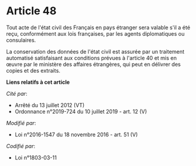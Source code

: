 # Article 48

Tout acte de l'état civil des Français en pays étranger sera valable s'il a été reçu, conformément aux lois françaises, par
les agents diplomatiques ou consulaires.

La conservation des données de l'état civil est assurée par un traitement automatisé satisfaisant aux conditions prévues à
l'article 40 et mis en œuvre par le ministère des affaires étrangères, qui peut en délivrer des copies et des extraits.

**Liens relatifs à cet article**

_Cité par_:

  - Arrêté du 13 juillet 2012 (VT)
  - Ordonnance n°2019-724 du 10 juillet 2019 - art. 12 (V)

_Modifié par_:

  - Loi n°2016-1547 du 18 novembre 2016 - art. 51 (V)

_Codifié par_:

  - Loi n°1803-03-11
